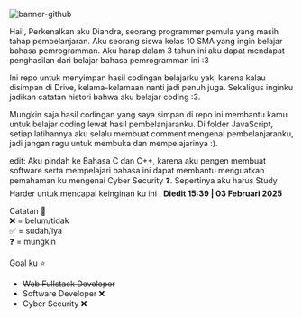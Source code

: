 ![banner-github](https://github.com/user-attachments/assets/fe1deb4e-badc-421a-b802-7de5cd5cfb31)

Hai!, Perkenalkan aku Diandra, seorang programmer pemula yang masih tahap pembelanjaran. Aku seorang siswa kelas 10 SMA yang ingin belajar bahasa pemrogramman. Aku harap dalam 3 tahun ini aku dapat mendapat penghasilan dari belajar bahasa pemrogramman ini :3

Ini repo untuk menyimpan hasil codingan belajarku yak, karena kalau disimpan di Drive, kelama-kelamaan nanti jadi penuh juga. Sekaligus inginku jadikan catatan histori bahwa aku belajar coding :3.

Mungkin saja hasil codingan yang saya simpan di repo ini membantu kamu untuk belajar coding lewat hasil pembelanjaranku.
Di folder JavaScript, setiap latihannya aku selalu membuat comment mengenai pembelanjaranku, jadi jangan ragu untuk membuka dan mempelajarinya :).

edit: Aku pindah ke Bahasa C dan C++, karena aku pengen membuat software serta mempelajari bahasa ini dapat membantu menguatkan pemahaman ku mengenai Cyber Security ❓. Sepertinya aku harus Study Harder untuk mencapai keinginan ku ini . <b>Diedit 15:39 | 03 Februari 2025</b>

Catatan 📝
<br>
❌ = belum/tidak
<br>
✅ = sudah/iya
<br>
❓ = mungkin

Goal ku ⭐
- <s>Web Fullstack Developer </s>
- Software Developer ❌
- Cyber Security ❌
